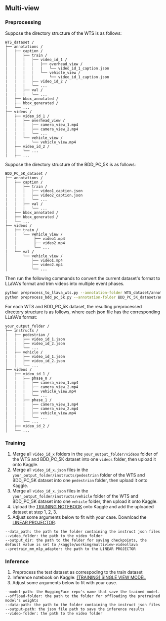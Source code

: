 ## Multi-view
### Preprocessing

Suppose the directory structure of the WTS is as follows:
```
WTS_dataset /
├── annotations /
│   ├── caption /
│   │   ├── train /
│   │   |   ├── video_id_1 / 
│   │   |   |   ├── overhead_view /
|   |   |   |   |   └── video_id_1_caption.json
│   │   |   |   └── vehicle_view /
|   |   |   |       └── video_id_1_caption.json
|   |   |   ├── video_id_2 /
|   |   |   └── ...
|   |   ├── val /
|   |   |   └── ...
│   ├── bbox_annotated /
│   ├── bbox_generated /
|   └── ...
├── videos /
│   ├── video_id_1 /
│   |   ├── overhead_view /
│   |   |   ├── camera_view_1.mp4
|   |   |   ├── camera_view_2.mp4
│   |   |   └── ...
│   |   └── vehicle_view /
│   |       └── vehicle_view.mp4
│   ├── video_id_2 /
│   |   └── ...
|   ├── ...
```

Suppose the directory structure of the BDD_PC_5K is as follows:
```
BDD_PC_5K_dataset /
├── annotations /
│   ├── caption /
│   │   ├── train /
│   │   |   ├── video1_caption.json 
|   |   |   ├── video2_caption.json
|   |   |   └── ...
|   |   ├── val /
|   |   |   └── ...   
│   ├── bbox_annotated /
│   ├── bbox_generated /
|   └── ...
├── videos /
|   ├── train /
│   |   └── vehicle_view /
│   |        ├── video1.mp4
│   |        ├── video2.mp4
│   |        └── ... 
|   └── val /
│       └── vehicle_view /
│           ├── video1.mp4
│           ├── video2.mp4
│           └── ...
```

Then run the following commands to convert the current dataset's format to LLaVA's format and trim videos into multiple event phases.
```bash
python preprocess_to_llava_wts.py --annotation-folder WTS_dataset/annotations --video_folder WTS_dataset/annotations --annotation-output-folder your_output_folder/annotations --video-output-folder your_output_folder/videos
python preprocess_bdd_pc_5k.py --annotation-folder BDD_PC_5K_dataset/annotations --video_folder BDD_PC_5K_dataset/annotations --annotation-output-folder your_output_folder/annotations --video-output-folder your_output_folder/videos
```

For each WTS and BDD_PC_5K dataset, the resulting preprocessed directory structure is as follows, where each json file has the corresponding LLaVA's format:
```
your_output_folder /
├── instructs /
|   ├── pedestrian / 
│   |   ├── video_id_1.json
|   |   ├── video_id_2.json
│   │   └── ...
|   ├── vehicle /
|   |   ├── video_id_1.json
|   |   ├── video_id_2.json
│   │   └── ...
├── videos /
│   ├── video_id_1 /
│   |   ├── phase_0 /
│   |   |   ├── camera_view_1.mp4
|   |   |   ├── camera_view_2.mp4
|   |   |   ├── vehicle_view.mp4
│   |   |   └── ...
│   |   ├── phase_1 /
│   |   |   ├── camera_view_1.mp4
|   |   |   ├── camera_view_2.mp4
|   |   |   ├── vehicle_view.mp4
│   |   |   └── ...
|   |   └── ...
│   ├── video_id_2 /
│   └── ...
```

### Training
1. Merge all ```video_id_x``` folders in the ```your_output_folder/videos``` folder of the WTS and BDD_PC_5K dataset into one ```videos``` folder, then upload it onto Kaggle.
2. Merge all ```video_id_x.json``` files in the ```your_output_folder/instructs/pedestrian``` folder of the WTS and BDD_PC_5K dataset into one ```pedestrian``` folder, then upload it onto Kaggle.
3. Merge all ```video_id_x.json``` files in the ```your_output_folder/instructs/vehicle``` folder of the WTS and BDD_PC_5K dataset into one ```vehicle``` folder, then upload it onto Kaggle.
3. Upload the [TRAINING NOTEBOOK](https://github.com/ToTuanAn/AICityChallenge2024_Track2/tree/main/multiview/LLaVA/notebooks/train.ipynb) onto Kaggle and add the uploaded dataset at step 1, 2, 3.
4. Adjust some arguments below to fit with your case. Download the [LINEAR PROJECTOR](https://huggingface.co/LanguageBind/Video-LLaVA-Pretrain-7B/resolve/main/mm_projector.bin?download=true).
```
--data_path: the path to the folder containing the instruct json files
--video_folder: the path to the video folder
--output_dir: the path to the folder for saving checkpoints, the default value is set to /kaggle/working/multiview-videollava
--pretrain_mm_mlp_adapter: the path to the LINEAR PROJECTOR
```

### Inference
1. Preprocess the test dataset as correspoding to the train dataset
2. Inference notebook on Kaggle: [[TRAINING] SINGLE VIEW MODEL](https://www.kaggle.com/code/anttun/training-single-view-model/edit)
3. Adjust some arguments below to fit with your case. 
```
--model-path: the HuggingFace repo's name that save the trained model.
--offload-folder: the path to the folder for offloading the pretrained model's weights
--data-path: the path to the folder containing the instruct json files
--output-path: the json file path to save the inference results
--video-folder: the path to the video folder
```




